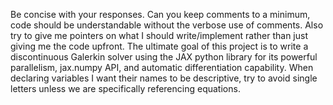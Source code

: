Be concise with your responses. Can you keep comments to a minimum, code should be understandable without the verbose use of comments. Also try to give me pointers on what I should write/implement rather than just giving me the code upfront.
The ultimate goal of this project is to write a discontinuous Galerkin solver using the JAX python library for its powerful parallelism, jax.numpy API, and automatic differentiation capability. 
When declaring variables I want their names to be descriptive, try to avoid single letters unless we are specifically referencing equations.
